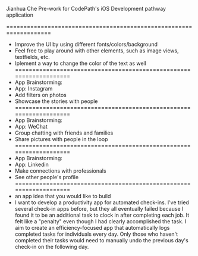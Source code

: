 Jianhua Che
Pre-work for CodePath's iOS Development pathway application

===================================================================
- Improve the UI by using different fonts/colors/background
- Feel free to play around with other elements, such as image views, textfields, etc.
- Iplement a way to change the color of the text as well
===================================================================
- App Brainstorming:
- App: Instagram
- Add filters on photos 
- Showcase the stories with people
===================================================================
- App Brainstorming:
- App: WeChat
- Group chatting with friends and families
- Share pictures with people in the loop
===================================================================
- App Brainstorming:
- App: Linkedin
- Make connections with professionals
- See other people's profile
===================================================================
- an app idea that you would like to build
- I want to develop a productivity app for automated check-ins. I've tried several check-in apps before, but they all eventually failed because I found it to be an additional task to clock in after completing each job. It felt like a "penalty" even though I had clearly accomplished the task. I aim to create an efficiency-focused app that automatically logs completed tasks for individuals every day. Only those who haven't completed their tasks would need to manually undo the previous day's check-in on the following day.
